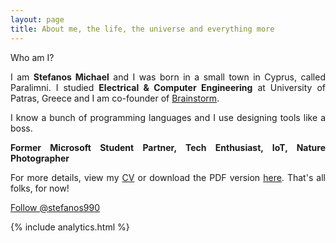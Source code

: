 ```yaml
---
layout: page
title: About me, the life, the universe and everything more
---
```


<div class="message">
  Who am I?
</div>

<div style="text-align:justify;">
<p>I am <strong>Stefanos Michael</strong> and I was born in a small town in Cyprus, called Paralimni. I studied <strong>Electrical & Computer Engineering</strong> at University of Patras, Greece and I am co-founder of <a href="http://www.thebrainstorm.gr" target="_blank">Brainstorm</a>.</p> 

<p>I know a bunch of programming languages and I use designing tools like a boss.</p>

<p><strong>Former Microsoft Student Partner, Tech Enthusiast, IoT, Nature Photographer</strong></p>

<p>For more details, view my <a href="/resume">CV</a> or download the PDF version <a href="http://stefanos990.com/cv.pdf" target="_blank" title="Last Updated on 14/12/2017">here</a>. That's all folks, for now!</p>
</div>

<div class="message" >
<a href="https://twitter.com/stefanos990" class="twitter-follow-button" data-size="large" data-show-count="false">Follow @stefanos990</a><script async src="//platform.twitter.com/widgets.js" charset="utf-8"></script>
</div>


{% include analytics.html %}

<!--<iframe id="twitter-widget-0" scrolling="no" frameborder="0" allowtransparency="true" src="https://platform.twitter.com/widgets/follow_button.37e112509e16b7fe5e4cf93632594a08.en.html#_=1420818266168&amp;id=twitter-widget-0&amp;lang=en&amp;screen_name=stefanos990&amp;show_count=false&amp;show_screen_name=false&amp;size=m" class="twitter-follow-button twitter-follow-button" title="Twitter Follow Button" data-twttr-rendered="true" style="width: 60px; height: 20px; vertical-align: middle;"></iframe>-->
